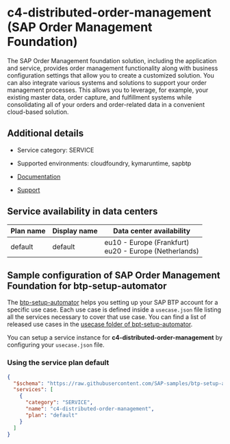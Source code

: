 # c4-distributed-order-management (SAP Order Management Foundation)

The SAP Order Management foundation solution, including the application and service, provides order management functionality along with business configuration settings that allow you to create a customized solution. You can also integrate various systems and solutions to support your order management processes. This allows you to leverage, for example, your existing master data, order capture, and fulfillment systems while consolidating all of your orders and order-related data in a convenient cloud-based solution.

## Additional details
- Service category: SERVICE
- Supported environments: cloudfoundry, kymaruntime, sapbtp

- [Documentation](https://help.sap.com/docs/SAP_Order_Management_Foundation?version=Cloud&locale=en-US)
- [Support](https://help.sap.com/docs/SAP_Order_Management_Foundation/d91676a7fa624c31b7b1c526d7787e2f/ca6630612cf741ed8927d60fabe13929.html?locale=en-US&version=Cloud)

## Service availability in data centers

| Plan name | Display name | Data center availability  |
|------|----------------|---------------------------|
|  default  |  default  | eu10 - Europe (Frankfurt)<br> eu20 - Europe (Netherlands)  |

## Sample configuration of **SAP Order Management Foundation** for btp-setup-automator

The [btp-setup-automator](https://github.com/SAP-samples/btp-setup-automator) helps you setting up your SAP BTP account for a specific use case. Each use case is defined inside a `usecase.json` file listing all the services necessary to cover that use case. You can find a list of released use cases in the [usecase folder of bpt-setup-automator](https://github.com/SAP-samples/btp-setup-automator/tree/main/usecases).

You can setup a service instance for **c4-distributed-order-management** by configuring your `usecase.json` file.

### Using the service plan **default**

```json
{
  "$schema": "https://raw.githubusercontent.com/SAP-samples/btp-setup-automator/main/libs/btpsa-usecase.json",
  "services": [
    {
      "category": "SERVICE",
      "name": "c4-distributed-order-management",
      "plan": "default"
    }
  ]
}
```
